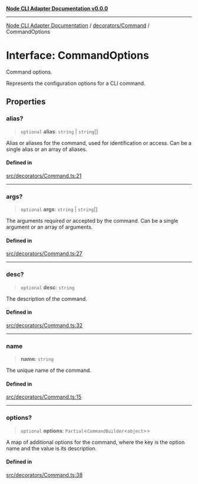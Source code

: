 [**Node CLI Adapter Documentation v0.0.0**](../../../README.md)

***

[Node CLI Adapter Documentation](../../../modules.md) / [decorators/Command](../README.md) / CommandOptions

# Interface: CommandOptions

Command options.

Represents the configuration options for a CLI command.

## Properties

### alias?

> `optional` **alias**: `string` \| `string`[]

Alias or aliases for the command, used for identification or access.
Can be a single alias or an array of aliases.

#### Defined in

[src/decorators/Command.ts:21](https://github.com/stonemjs/node-cli-adapter/blob/30743f7aaaae46db17826e810be4549d56406b6f/src/decorators/Command.ts#L21)

***

### args?

> `optional` **args**: `string` \| `string`[]

The arguments required or accepted by the command.
Can be a single argument or an array of arguments.

#### Defined in

[src/decorators/Command.ts:27](https://github.com/stonemjs/node-cli-adapter/blob/30743f7aaaae46db17826e810be4549d56406b6f/src/decorators/Command.ts#L27)

***

### desc?

> `optional` **desc**: `string`

The description of the command.

#### Defined in

[src/decorators/Command.ts:32](https://github.com/stonemjs/node-cli-adapter/blob/30743f7aaaae46db17826e810be4549d56406b6f/src/decorators/Command.ts#L32)

***

### name

> **name**: `string`

The unique name of the command.

#### Defined in

[src/decorators/Command.ts:15](https://github.com/stonemjs/node-cli-adapter/blob/30743f7aaaae46db17826e810be4549d56406b6f/src/decorators/Command.ts#L15)

***

### options?

> `optional` **options**: `Partial`\<`CommandBuilder`\<`object`\>\>

A map of additional options for the command, where the key is the option name
and the value is its description.

#### Defined in

[src/decorators/Command.ts:38](https://github.com/stonemjs/node-cli-adapter/blob/30743f7aaaae46db17826e810be4549d56406b6f/src/decorators/Command.ts#L38)

